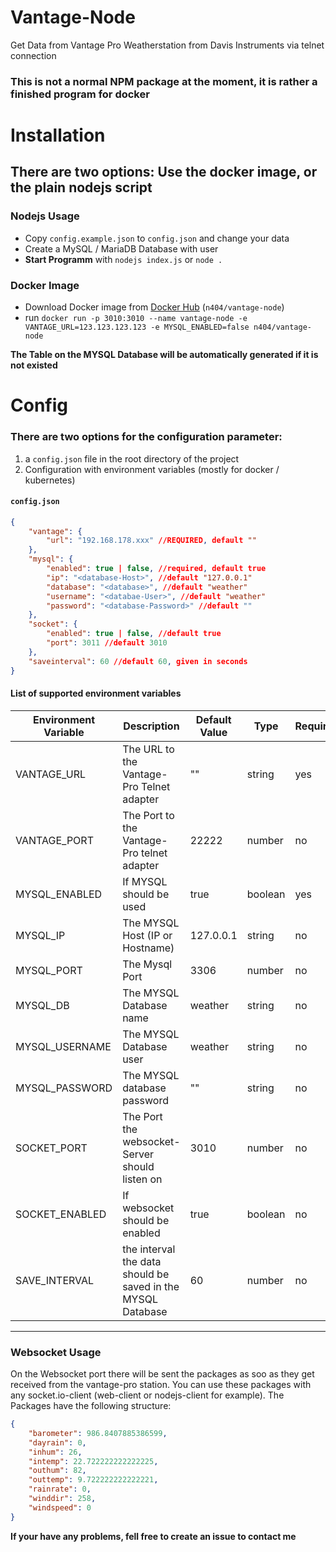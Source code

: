 # Vantage-Node
Get Data from Vantage Pro Weatherstation from Davis Instruments via telnet connection

### This is not a normal NPM package at the moment, it is rather a finished program for docker 

# Installation
## There are two options: Use the docker image, or the plain nodejs script
### Nodejs Usage
* Copy `config.example.json` to `config.json` and change your data
* Create a MySQL / MariaDB Database with user
* **Start Programm** with `nodejs index.js` or `node .`

### Docker Image
* Download Docker image from [Docker Hub](https://hub.docker.com/r/n404/vantage-node) (`n404/vantage-node`)
* run `docker run -p 3010:3010 --name vantage-node -e VANTAGE_URL=123.123.123.123 -e MYSQL_ENABLED=false n404/vantage-node`
 
**The Table on the MYSQL Database will be automatically generated if it is not existed**

# Config
### There are two options for the configuration parameter:
1. a `config.json` file in the root directory of the project
2. Configuration with environment variables (mostly for docker / kubernetes)

#### `config.json`
````json
{
    "vantage": {
        "url": "192.168.178.xxx" //REQUIRED, default ""
    }, 
    "mysql": {
        "enabled": true | false, //required, default true
        "ip": "<database-Host>", //default "127.0.0.1"
        "database": "<database>", //default "weather"
        "username": "<databae-User>", //default "weather"
        "password": "<database-Password>" //default ""
    }, 
    "socket": {
        "enabled": true | false, //default true
        "port": 3011 //default 3010
    }, 
    "saveinterval": 60 //default 60, given in seconds
}
````
#### List of supported environment variables
| Environment Variable | Description                                                 | Default Value | Type    | Required |
|----------------------|-------------------------------------------------------------|---------------|---------|----------|
| VANTAGE_URL          | The URL to the Vantage-Pro Telnet adapter                   | ""            | string  | yes      |
| VANTAGE_PORT         | The Port to the Vantage-Pro telnet adapter                  | 22222         | number  | no       |
| MYSQL_ENABLED        | If MYSQL should be used                                     | true          | boolean | yes      |
| MYSQL_IP             | The MYSQL Host (IP or Hostname)                             | 127.0.0.1     | string  | no       |
| MYSQL_PORT           | The Mysql Port                                              | 3306          | number  | no       |
| MYSQL_DB             | The MYSQL Database name                                     | weather       | string  | no       |
| MYSQL_USERNAME       | The MYSQL Database user                                     | weather       | string  | no       |
| MYSQL_PASSWORD       | The MYSQL database password                                 | ""            | string  | no       |
| SOCKET_PORT          | The Port the websocket-Server should listen on              | 3010          | number  | no       |
| SOCKET_ENABLED       | If websocket should be enabled                              | true          | boolean | no       |
| SAVE_INTERVAL        | the interval the data should be saved in the MYSQL Database | 60            | number  | no       |
----

### Websocket Usage
On the Websocket port there will be sent the packages as soo as they get received from the vantage-pro station.
You can use these packages with any socket.io-client (web-client or nodejs-client for example).
The Packages have the following structure:
````json
{
    "barometer": 986.8407885386599,
    "dayrain": 0,
    "inhum": 26,
    "intemp": 22.722222222222225, 
    "outhum": 82, 
    "outtemp": 9.722222222222221, 
    "rainrate": 0,
    "winddir": 258, 
    "windspeed": 0
}
````
**If your have any problems, fell free to create an issue to contact me**
